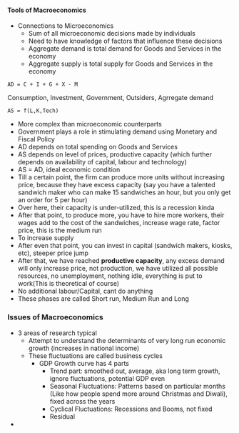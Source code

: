 
#### Tools of Macroeconomics
- Connections to Microeconomics
	- Sum of all microeconomic decisions made by individuals
	- Need to have knowledge of factors that influence these decisions
	- Aggregate demand is total demand for Goods and Services in the economy
	- Aggregate supply is total supply for Goods and Services in the economy
```
AD = C + I + G + X - M
```
Consumption, Investment, Government, Outsiders, Agrregate demand
```
AS = f(L,K,Tech)
```
- More complex than microeconomic counterparts
- Government plays a role in stimulating demand using Monetary and Fiscal Policy
- AD depends on total spending on Goods and Services 
- AS depends on level of prices, productive capacity (which further depends on availability of capital, labour and technology)
- AS = AD, ideal economic condition
- Till a certain point, the firm can produce more units without increasing price, because they have excess capacity (say you have a talented sandwich maker who can make 15 sandwiches an hour, but you only get an order for 5 per hour)
- Over here, their capacity is under-utilized, this is a recession kinda
- After that point, to produce more, you have to hire more workers, their wages add to the cost of the sandwiches, increase wage rate, factor price, this is the medium run
- To increase supply
- After even that point, you can invest in capital (sandwich makers, kiosks, etc), steeper price jump
- After that, we have reached **productive capacity**, any excess demand will only increase price, not production, we have utilized all possible resources, no unemployment, nothing idle, everything is put to work(This is theoretical of course)
- No additional labour/Capital, cant do anything
- These phases are called Short run, Medium Run and Long 

### Issues of Macroeconomics
- 3 areas of research typical
	- Attempt to understand the determinants of very long run economic growth (increases in national income)
	- These fluctuations are called business cycles
		- GDP Growth curve has 4 parts
			- Trend part: smoothed out, average, aka long term growth, ignore fluctuations, potential GDP even
			- Seasonal Fluctuations: Patterns based on particular months (Like how people spend more around Christmas and Diwali), fixed across the years
			- Cyclical Fluctuations: Recessions and Booms, not fixed
			- Residual
- 